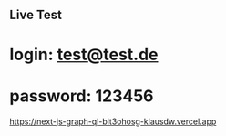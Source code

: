## Live Test
# login: test@test.de
# password: 123456

https://next-js-graph-ql-blt3ohosg-klausdw.vercel.app

